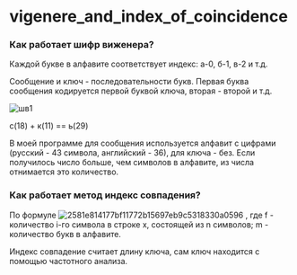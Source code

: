# vigenere_and_index_of_coincidence

<h3>Как работает шифр виженера?</h3>

Каждой букве в алфавите соответствует индекс: а-0, б-1, в-2 и т.д.

Сообщение и ключ - последовательности букв. Первая буква сообщения кодируется первой буквой ключа, вторая - второй и т.д.

![шв1](https://github.com/bl-ekhaytina/vigenere_and_index_of_coincidence/assets/141156737/4fe5c653-118e-45b9-92b7-e82ca2278d39)

с(18) + к(11) == ь(29)

В моей программе для сообщения используется алфавит с цифрами (русский - 43 символа, английский - 36), для ключа - без.
Если получилось число больше, чем символов в алфавите, из числа отнимается это количество.

<h3>Как работает метод индекс совпадения?</h3>

По формуле
![2581e814177bf11772b15697eb9c5318330a0596](https://github.com/bl-ekhaytina/vigenere_and_index_of_coincidence/assets/141156737/de278817-239d-4b30-a3e4-f8eaed7f795b)
, где f - количество i-го символа в строке x, состоящей из n символов; m - количество букв в алфавите.

Индекс совпадение считает длину ключа, сам ключ находится с помощью частотного анализа.
